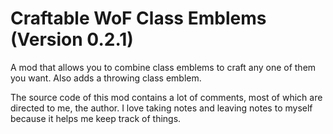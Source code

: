 # Craftable WoF Class Emblems (Version 0.2.1)
A mod that allows you to combine class emblems to craft any one of them you want. Also adds a throwing class emblem.

The source code of this mod contains a lot of comments, most of which are directed to me, the author.
I love taking notes and leaving notes to myself because it helps me keep track of things.
